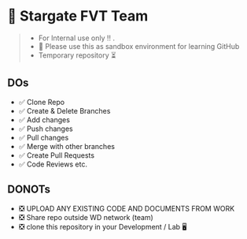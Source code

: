# :wave: Stargate FVT Team 

>- For Internal use only :bangbang: . 
>- :book: Please use this as sandbox environment for learning GitHub
>- Temporary repository :hourglass_flowing_sand:

## DOs
  - :white_check_mark: Clone Repo
  - :white_check_mark: Create & Delete Branches 
  - :white_check_mark: Add changes
  - :white_check_mark: Push changes
  - :white_check_mark: Pull changes
  - :white_check_mark: Merge with other branches
  - :white_check_mark: Create Pull Requests
  - :white_check_mark: Code Reviews etc.
  
## DONOTs
  - :negative_squared_cross_mark: UPLOAD ANY EXISTING CODE AND DOCUMENTS FROM WORK
  - :negative_squared_cross_mark: Share repo outside WD network (team)
  - :negative_squared_cross_mark: clone this repository in your Development / Lab :desktop_computer:

